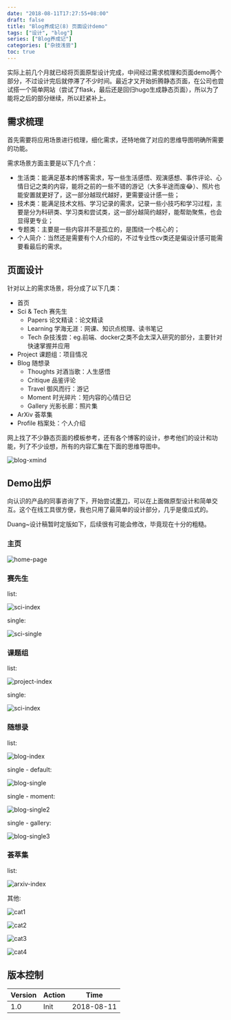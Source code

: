 ```yaml
---
date: "2018-08-11T17:27:55+08:00"
draft: false
title: "Blog养成记(8) 页面设计demo"
tags: ["设计", "blog"]
series: ["Blog养成记"]
categories: ["杂技浅尝"]
toc: true
---
```


实际上前几个月就已经将页面原型设计完成，中间经过需求梳理和页面demo两个部分，不过设计完后就停滞了不少时间。最近才又开始折腾静态页面，在公司也尝试搭一个简单网站（尝试了flask，最后还是回归hugo生成静态页面），所以为了能将之后的部分继续，所以赶紧补上。

## 需求梳理

首先需要将应用场景进行梳理，细化需求，还特地做了对应的思维导图明确所需要的功能。

需求场景方面主要是以下几个点：

* 生活类：能满足基本的博客需求，写一些生活感悟、观演感想、事件评论、心情日记之类的内容，能将之前的一些不错的游记（大多半途而废😂）、照片也能安置就更好了，这一部分越现代越好，更需要设计感一些；
* 技术类：能满足技术文档、学习记录的需求，记录一些小技巧和学习过程，主要是分为科研类、学习类和尝试类，这一部分越简约越好，能帮助聚焦，也会显得更专业；
* 专题类：主要是一些内容并不是孤立的，是围绕一个核心的；
* 个人简介：当然还是需要有个人介绍的，不过专业性cv类还是偏设计感可能需要看最后的需求。

## 页面设计

针对以上的需求场景，将分成了以下几类：

- 首页 
- Sci & Tech 赛先生
  - Papers 论文精读：论文精读
  - Learning 学海无涯：网课、知识点梳理、读书笔记
  - Tech 杂技浅尝：eg.前端、docker之类不会太深入研究的部分，主要针对快速掌握并应用
- Project 课题组：项目情况
- Blog 随想录
  - Thoughts 对酒当歌：人生感悟
  - Critique 品鉴评论
  - Travel 御风而行：游记
  - Moment 时光碎片：短内容的心情日记
  - Gallery 光影长廊：照片集
- ArXiv 荟萃集
- Profile 档案处：个人介绍

网上找了不少静态页面的模板参考，还有各个博客的设计，参考他们的设计和功能，列了不少设想，所有的内容汇集在下面的思维导图中。

![blog-xmind](/images/series/Blog养成记/8/blog-xmind.png)

## Demo出炉

向认识的产品的同事咨询了下，开始尝试[墨刀](https://free.modao.cc/)，可以在上面做原型设计和简单交互。这个在线工具很方便，我也只用了最简单的设计部分，几乎是傻瓜式的。

Duang~设计稿暂时定版如下，后续很有可能会修改，毕竟现在十分的粗糙。

### 主页

![home-page](/images/series/Blog养成记/8/1.png)

### 赛先生

list:

![sci-index](/images/series/Blog养成记/8/1-1_sci.png)

single:

![sci-single](/images/series/Blog养成记/8/1-1-1_papers.png)

### 课题组

list:

![project-index](/images/series/Blog养成记/8/1-2_project.png)

single:

![sci-index](/images/series/Blog养成记/8/1-2-1_projectdetail.png)

### 随想录

list:

![blog-index](/images/series/Blog养成记/8/1-3_blog.png)

single - default:

![blog-single](/images/series/Blog养成记/8/1-3-3_travel.png)

single - moment:

![blog-single2](/images/series/Blog养成记/8/1-3-4_moment.png)

single - gallery:

![blog-single3](/images/series/Blog养成记/8/1-3-5_gallery.png)

### 荟萃集

list:

![arxiv-index](/images/series/Blog养成记/8/1-4_arxiv.png)

其他:

![cat1](/images/series/Blog养成记/8/1-4-1_catpapers.png)

![cat2](/images/series/Blog养成记/8/1-4-2_catmoment.png)

![cat3](/images/series/Blog养成记/8/1-4-3_catgallery.png)

![cat4](/images/series/Blog养成记/8/1-4-4_seriesblog.png)



## 版本控制

| Version | Action | Time       |
| ------- | ------ | ---------- |
| 1.0     | Init   | 2018-08-11 |